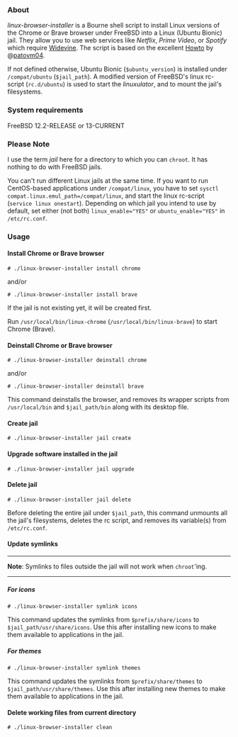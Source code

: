 ### About

*linux-browser-installer* is a Bourne shell script to install Linux versions of
the Chrome or Brave browser under FreeBSD into a Linux (Ubuntu Bionic) jail.
They allow you to use web services like *Netflix*, *Prime Video*, or *Spotify*
which require [Widevine](https://en.wikipedia.org/wiki/Widevine).
The script is based on the excellent [Howto](https://forums.freebsd.org/threads/linuxulator-how-to-run-google-chrome-linux-binary-on-freebsd.77559/) by @[patovm04](https://github.com/patovm04).

If not defined otherwise, Ubuntu Bionic (`$ubuntu_version`) is installed under
`/compat/ubuntu` (`$jail_path`). A modified version of FreeBSD's linux rc-script
(`rc.d/ubuntu`) is used to start the *linuxulator*, and to mount the jail's
filesystems.

### System requirements

FreeBSD 12.2-RELEASE or 13-CURRENT

### Please Note
I use the term *jail* here for a directory to which you can `chroot`. It has
nothing to do with FreeBSD jails.

You can't run different Linux jails at the same time. If you want to run
CentOS-based applications under `/compat/linux`, you have to set
`sysctl compat.linux.emul_path=/compat/linux`, and start the linux rc-script
(`service linux onestart`). Depending on which jail you intend to use by
default, set either (not both) `linux_enable="YES"` or `ubuntu_enable="YES"`
in `/etc/rc.conf`.

### Usage
#### Install Chrome or Brave browser

````
# ./linux-browser-installer install chrome
````

and/or

````
# ./linux-browser-installer install brave
````

If the jail is not existing yet, it will be created first.

Run `/usr/local/bin/linux-chrome` (`/usr/local/bin/linux-brave`) to start
Chrome (Brave).

#### Deinstall Chrome or Brave browser

````
# ./linux-browser-installer deinstall chrome
````

and/or

````
# ./linux-browser-installer deinstall brave
````

This command deinstalls the browser, and removes its wrapper
scripts from `/usr/local/bin` and `$jail_path/bin` along with its
desktop file.

#### Create jail

````
# ./linux-browser-installer jail create
````

#### Upgrade software installed in the jail

````
# ./linux-browser-installer jail upgrade
````

#### Delete jail

````
# ./linux-browser-installer jail delete
````

Before deleting the entire jail under `$jail_path`, this command
unmounts all the jail's filesystems, deletes the rc script, and removes its
variable(s) from `/etc/rc.conf`.

#### Update symlinks
- - -

**Note**: Symlinks to files outside the jail will not work when `chroot`'ing.

- - -

##### For icons

````
# ./linux-browser-installer symlink icons
````

This command updates the symlinks from `$prefix/share/icons` to
`$jail_path/usr/share/icons`. Use this after installing new icons
to make them available to applications in the jail.

##### For themes
````
# ./linux-browser-installer symlink themes
````

This command updates the symlinks from `$prefix/share/themes` to
`$jail_path/usr/share/themes`. Use this after installing new themes
to make them available to applications in the jail.

#### Delete working files from current directory
````
# ./linux-browser-installer clean
````
